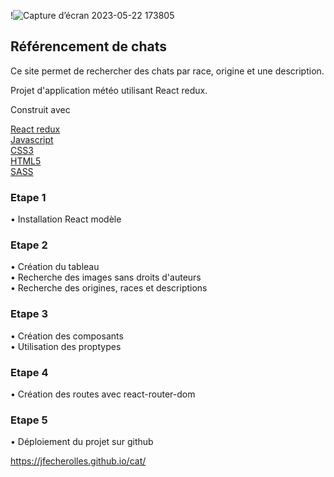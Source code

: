 !![Capture d’écran 2023-05-22 173805](https://github.com/JFecherolles/cat/assets/115983952/7da52ef0-9bad-4113-b9c1-94e562ec4f40)

## Référencement de chats
Ce site permet de rechercher des chats par race, origine et une description. <br>

Projet d'application météo utilisant React redux.

Construit avec

[React redux](https://react-redux.js.org/) <br>
[Javascript](https://www.javascript.com/)<br>
[CSS3](https://developer.mozilla.org/en-US/docs/Web/CSS) <br>
[HTML5](https://www.w3schools.com/html/default.asp) <br>
[SASS](https://sass-lang.com/)
### Etape 1

• Installation React modèle <br>

### Etape 2

• Création du tableau <br>
• Recherche des images sans droits d'auteurs <br>
• Recherche des origines, races et descriptions <br>

### Etape 3

• Création des composants <br>
• Utilisation des proptypes <br>

### Etape 4

• Création des routes avec react-router-dom <br>

### Etape 5

• Déploiement du projet sur github <br>

  https://jfecherolles.github.io/cat/ <br>

